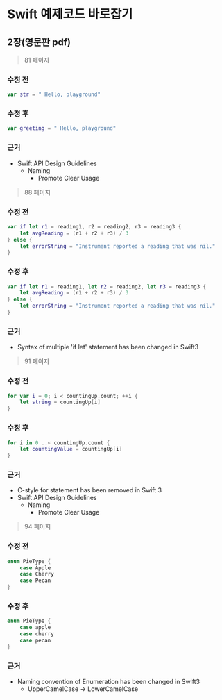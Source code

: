 # Swift 예제코드 바로잡기

## 2장(영문판 pdf)
> 81 페이지

### 수정 전
```swift
var str = " Hello, playground"
```

### 수정 후
```swift
var greeting = " Hello, playground"
```

### 근거
* Swift API Design Guidelines
	* Naming
		* Promote Clear Usage


> 88 페이지

### 수정 전
```swift
var if let r1 = reading1, r2 = reading2, r3 = reading3 {
	let avgReading = (r1 + r2 + r3) / 3	
} else {
	let errorString = "Instrument reported a reading that was nil."
}
```

### 수정 후
```swift
var if let r1 = reading1, let r2 = reading2, let r3 = reading3 {
	let avgReading = (r1 + r2 + r3) / 3	
} else {
	let errorString = "Instrument reported a reading that was nil."
}
```

### 근거
* Syntax of multiple 'if let' statement has been changed in Swift3


> 91 페이지

### 수정 전
```swift
for var i = 0; i < countingUp.count; ++i {
	let string = countingUp[i]
}
```

### 수정 후
```swift
for i in 0 ..< countingUp.count {
    let countingValue = countingUp[i]
}
```

### 근거
* C-style for statement has been removed in Swift 3
* Swift API Design Guidelines
	* Naming
		* Promote Clear Usage


> 94 페이지

### 수정 전
```swift
enum PieType {
	case Apple
	case Cherry
	case Pecan
}
```

### 수정 후
```swift
enum PieType {
	case apple
	case cherry
	case pecan
}
```

### 근거
* Naming convention of Enumeration has been changed in Swift3
	* UpperCamelCase -> LowerCamelCase